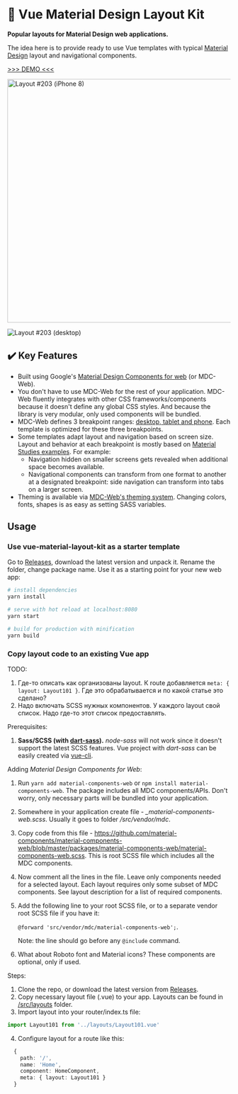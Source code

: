 # :rocket: Vue Material Design Layout Kit

**Popular layouts for Material Design web applications.**

The idea here is to provide ready to use Vue templates with typical [Material Design](https://material.io/) layout and navigational components.

[&gt;&gt;&gt; DEMO &lt;&lt;&lt;](http://vue-layouts.kekscs.com/)


<img src="https://kekscs.blob.core.windows.net/dev/vue-material-layout-kit/layout-screens/203/layout203-iphone8.png" alt="Layout #203 (iPhone 8)" title="Layout #203 (iPhone 8)" height="550">

![Layout #203 (desktop)](https://kekscs.blob.core.windows.net/dev/vue-material-layout-kit/layout-screens/203/layout203-desktop.png "Layout #203 (deskop)")

## :heavy_check_mark: Key Features

* Built using Google's [Material Design Components for web](https://material.io/develop/web) (or MDC-Web).
* You don't have to use MDC-Web for the rest of your application. MDC-Web fluently integrates with other CSS frameworks/components because it doesn't define any global CSS styles. And because the library is very modular, only used components will be bundled.
* MDC-Web defines 3 breakpoint ranges: [desktop, tablet and phone](https://material.io/develop/web/supporting/layout-grid). Each template is optimized for these three breakpoints.
* Some templates adapt layout and navigation based on screen size. Layout and behavior at each breakpoint is mostly based on [Material Studies examples](https://material.io/design/material-studies/about-our-material-studies.html). For example:
  * Navigation hidden on smaller screens gets revealed when additional space becomes available.
  * Navigational components can transform from one format to another at a designated breakpoint: side navigation can transform into tabs on a larger screen.
* Theming is available via [MDC-Web's theming system](https://material.io/develop/web/theming/theming-guide). Changing colors, fonts, shapes is as easy as setting SASS variables.


## Usage

### Use **vue-material-layout-kit** as a starter template

Go to [Releases](https://github.com/kekscs/vue-material-layout-kit/releases), download the latest version and unpack it. Rename the folder, change package name. Use it as a starting point for your new web app:

``` bash
# install dependencies
yarn install

# serve with hot reload at localhost:8080
yarn start

# build for production with minification
yarn build
```

### Copy layout code to an existing Vue app

TODO:
1. Где-то описать как организованы layout. К route добавляется `meta: { layout: Layout101 }`. Где это обрабатывается и по какой статье это сделано?
2. Надо включать SCSS нужных компонентов. У каждого layout свой список. Надо где-то этот список предоставлять.


Prerequisites:
1. **Sass/SCSS (with [dart-sass](https://github.com/sass/dart-sass)).** _node-sass_ will not work since it doesn't support the latest SCSS features. Vue project with _dart-sass_ can be easily created via [vue-cli](https://cli.vuejs.org/).


<!-- 1. Add "material-components-web" to dependencies.
2. Make sure necessary SCSS included. -->

Adding _Material Design Components for Web_:
1. Run `yarn add material-components-web` or `npm install material-components-web`. The package includes all MDC components/APIs. Don't worry,
only necessary parts will be bundled into your application.
2. Somewhere in your application create file - _\_material-components-web.scss_. Usually it goes to folder _/src/vendor/mdc_.
3. Copy code from this file - https://github.com/material-components/material-components-web/blob/master/packages/material-components-web/material-components-web.scss. This is root SCSS file which includes all the MDC components.
4. Now comment all the lines in the file. Leave only components needed for a selected layout. Each layout requires only some subset of MDC components. See layout description for a list of required components.
5. Add the following line to your root SCSS file, or to a separate vendor root SCSS file if you have it:

   `@forward 'src/vendor/mdc/material-components-web';`.

   Note: the line should go before any `@include` command.
6. What about Roboto font and Material icons? These components are optional, only if used.


Steps:
1. Clone the repo, or download the latest version from [Releases](https://github.com/kekscs/vue-material-layout-kit/releases).
2. Copy necessary layout file (.vue) to your app. Layouts can be found in [/src/layouts](https://github.com/kekscs/vue-material-layout-kit/tree/master/src/layouts) folder.
3. Import layout into your router/index.ts file:
```ts
import Layout101 from '../layouts/Layout101.vue'
```
4. Configure layout for a route like this:
```ts
  {
    path: '/',
    name: 'Home',
    component: HomeComponent,
    meta: { layout: Layout101 }
  }
```